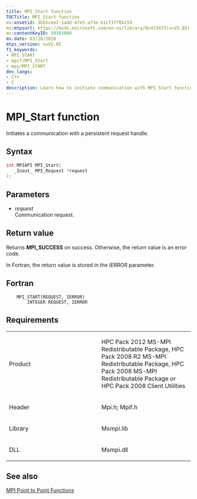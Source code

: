 ```yaml
---
title: MPI_Start function
TOCTitle: MPI_Start function
ms:assetid: 3bb5cee2-1add-4fe5-a73e-61cf1ff0b159
ms:mtpsurl: https://msdn.microsoft.com/en-us/library/Dn473473(v=VS.85)
ms:contentKeyID: 59361008
ms.date: 03/28/2018
mtps_version: v=VS.85
f1_keywords:
- MPI_START
- mpif/MPI_Start
- mpi/MPI_START
dev_langs:
- C++
- C
description: Learn how to initiate communication with MPI_Start function. Understand its syntax, parameters, return values, and requirements for successful implementation.
---
```


# MPI\_Start function

Initiates a communication with a persistent request handle.

## Syntax

``` c++
int MPIAPI MPI_Start(
   _Inout_ MPI_Request *request
);
```

## Parameters

  - *request*  
    Communication request.

## Return value

Returns **MPI\_SUCCESS** on success. Otherwise, the return value is an error code.

In Fortran, the return value is stored in the *IERROR* parameter.

## Fortran

``` FORTRAN
    MPI_START(REQUEST, IERROR)
        INTEGER REQUEST, IERROR
```

## Requirements

<table>
<colgroup>
<col style="width: 50%" />
<col style="width: 50%" />
</colgroup>
<tbody>
<tr class="odd">
<td><p>Product</p></td>
<td><p>HPC Pack 2012 MS-MPI Redistributable Package, HPC Pack 2008 R2 MS-MPI Redistributable Package, HPC Pack 2008 MS-MPI Redistributable Package or HPC Pack 2008 Client Utilities</p></td>
</tr>
<tr class="even">
<td><p>Header</p></td>
<td>Mpi.h;
Mpif.h</td>
</tr>
<tr class="odd">
<td><p>Library</p></td>
<td>Msmpi.lib</td>
</tr>
<tr class="even">
<td><p>DLL</p></td>
<td>Msmpi.dll</td>
</tr>
</tbody>
</table>


## See also

[MPI Point to Point Functions](mpi-point-to-point-functions.md)

